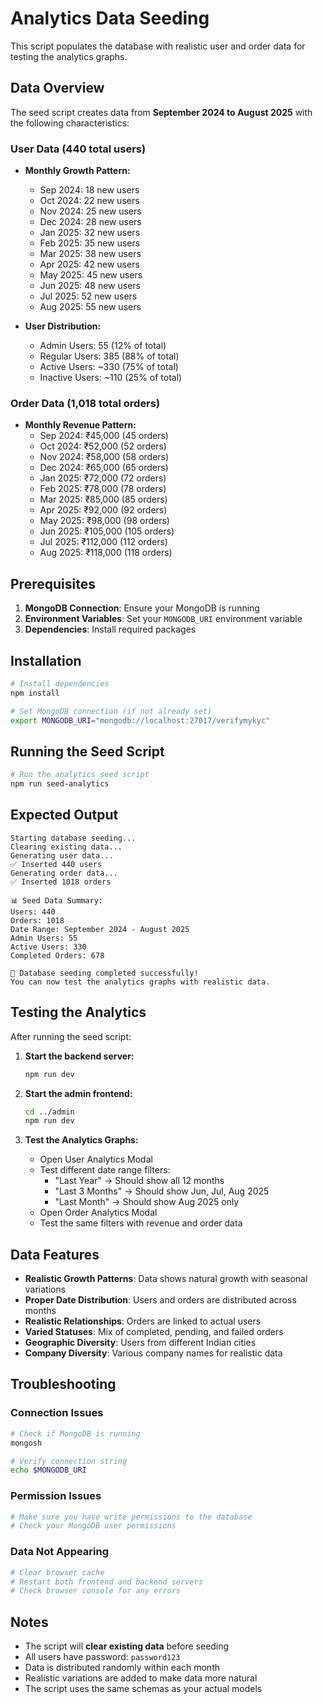 # Analytics Data Seeding

This script populates the database with realistic user and order data for testing the analytics graphs.

## Data Overview

The seed script creates data from **September 2024 to August 2025** with the following characteristics:

### User Data (440 total users)
- **Monthly Growth Pattern:**
  - Sep 2024: 18 new users
  - Oct 2024: 22 new users
  - Nov 2024: 25 new users
  - Dec 2024: 28 new users
  - Jan 2025: 32 new users
  - Feb 2025: 35 new users
  - Mar 2025: 38 new users
  - Apr 2025: 42 new users
  - May 2025: 45 new users
  - Jun 2025: 48 new users
  - Jul 2025: 52 new users
  - Aug 2025: 55 new users

- **User Distribution:**
  - Admin Users: 55 (12% of total)
  - Regular Users: 385 (88% of total)
  - Active Users: ~330 (75% of total)
  - Inactive Users: ~110 (25% of total)

### Order Data (1,018 total orders)
- **Monthly Revenue Pattern:**
  - Sep 2024: ₹45,000 (45 orders)
  - Oct 2024: ₹52,000 (52 orders)
  - Nov 2024: ₹58,000 (58 orders)
  - Dec 2024: ₹65,000 (65 orders)
  - Jan 2025: ₹72,000 (72 orders)
  - Feb 2025: ₹78,000 (78 orders)
  - Mar 2025: ₹85,000 (85 orders)
  - Apr 2025: ₹92,000 (92 orders)
  - May 2025: ₹98,000 (98 orders)
  - Jun 2025: ₹105,000 (105 orders)
  - Jul 2025: ₹112,000 (112 orders)
  - Aug 2025: ₹118,000 (118 orders)

## Prerequisites

1. **MongoDB Connection**: Ensure your MongoDB is running
2. **Environment Variables**: Set your `MONGODB_URI` environment variable
3. **Dependencies**: Install required packages

## Installation

```bash
# Install dependencies
npm install

# Set MongoDB connection (if not already set)
export MONGODB_URI="mongodb://localhost:27017/verifymykyc"
```

## Running the Seed Script

```bash
# Run the analytics seed script
npm run seed-analytics
```

## Expected Output

```
Starting database seeding...
Clearing existing data...
Generating user data...
✅ Inserted 440 users
Generating order data...
✅ Inserted 1018 orders

📊 Seed Data Summary:
Users: 440
Orders: 1018
Date Range: September 2024 - August 2025
Admin Users: 55
Active Users: 330
Completed Orders: 678

🎉 Database seeding completed successfully!
You can now test the analytics graphs with realistic data.
```

## Testing the Analytics

After running the seed script:

1. **Start the backend server:**
   ```bash
   npm run dev
   ```

2. **Start the admin frontend:**
   ```bash
   cd ../admin
   npm run dev
   ```

3. **Test the Analytics Graphs:**
   - Open User Analytics Modal
   - Test different date range filters:
     - "Last Year" → Should show all 12 months
     - "Last 3 Months" → Should show Jun, Jul, Aug 2025
     - "Last Month" → Should show Aug 2025 only
   - Open Order Analytics Modal
   - Test the same filters with revenue and order data

## Data Features

- **Realistic Growth Patterns**: Data shows natural growth with seasonal variations
- **Proper Date Distribution**: Users and orders are distributed across months
- **Realistic Relationships**: Orders are linked to actual users
- **Varied Statuses**: Mix of completed, pending, and failed orders
- **Geographic Diversity**: Users from different Indian cities
- **Company Diversity**: Various company names for realistic data

## Troubleshooting

### Connection Issues
```bash
# Check if MongoDB is running
mongosh

# Verify connection string
echo $MONGODB_URI
```

### Permission Issues
```bash
# Make sure you have write permissions to the database
# Check your MongoDB user permissions
```

### Data Not Appearing
```bash
# Clear browser cache
# Restart both frontend and backend servers
# Check browser console for any errors
```

## Notes

- The script will **clear existing data** before seeding
- All users have password: `password123`
- Data is distributed randomly within each month
- Realistic variations are added to make data more natural
- The script uses the same schemas as your actual models 